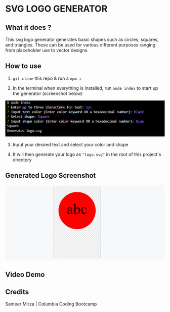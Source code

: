 # SVG LOGO GENERATOR

## What it does ?

This svg logo generator generates basic shapes such as circles, squares, and triangles. These can be used for various different purposes ranging from placeholder use to vector designs.

## How to use

1. `git clone` this repo & run a `npm i`

2. In the terminal when everything is installed, run `node index` to start up the generator (screenshot below)

![screenshot of a node index](./examples/nodeindex.png)

3. Input your desired text and select your color and shape

4. It will then generate your logo as `"logo.svg"` in the root of this project's directory

## Generated Logo Screenshot

![generated svg logo](./examples/examplegenlogo.png)

## Video Demo

## Credits

Sameer Mirza | Columbia Coding Bootcamp
